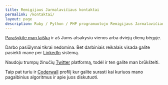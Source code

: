 ```yaml
---
title: Remigijaus Jarmalavičiaus kontaktai
permalink: /kontaktai/
layout: page
description: Ruby / Python / PHP programuotojo Remigijaus Jarmalavičiaus kontaktai.
---
```


<a href="mailto:{{ site.author.email | encode_email }}" title="Susisiekite su manimi">Parašykite man laišką</a> ir aš Jums atsakysiu vienos arba dviejų dienų bėgyje.

Darbo pasiūlymai tikrai nedomina. Bet darbiniais reikalais visada galite pasiekti mane per [LinkedIn](https://www.linkedin.com/in/remigijusjarmalavicius) sistemą.

Naudoju trumpų žinučių [Twitter](https://twitter.com/reekenx) platformą, todėl ir ten galite man brūkštelti.

Taip pat turiu ir
[Coderwall](https://coderwall.com/reekenx) profilį kur galite surasti kai kuriuos mano pagalbinius algoritmus ir apie juos diskutuoti.
